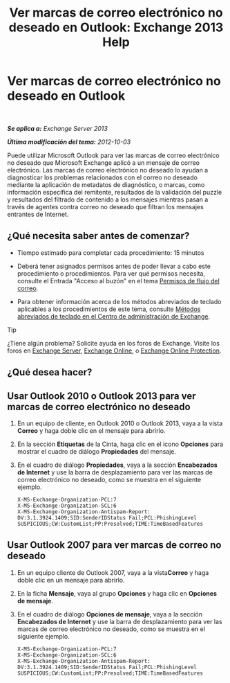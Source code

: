﻿---
title: 'Ver marcas de correo electrónico no deseado en Outlook: Exchange 2013 Help'
TOCTitle: Ver marcas de correo electrónico no deseado en Outlook
ms:assetid: cddb5dbf-ad1e-471c-9fc8-28ddcf7ec1d0
ms:mtpsurl: https://technet.microsoft.com/es-es/library/Bb124595(v=EXCHG.150)
ms:contentKeyID: 49895922
ms.date: 05/22/2018
mtps_version: v=EXCHG.150
ms.translationtype: MT
---

# Ver marcas de correo electrónico no deseado en Outlook

 

_**Se aplica a:** Exchange Server 2013_

_**Última modificación del tema:** 2012-10-03_

Puede utilizar Microsoft Outlook para ver las marcas de correo electrónico no deseado que Microsoft Exchange aplicó a un mensaje de correo electrónico. Las marcas de correo electrónico no deseado lo ayudan a diagnosticar los problemas relacionados con el correo no deseado mediante la aplicación de metadatos de diagnóstico, o marcas, como información específica del remitente, resultados de la validación del puzzle y resultados del filtrado de contenido a los mensajes mientras pasan a través de agentes contra correo no deseado que filtran los mensajes entrantes de Internet.

## ¿Qué necesita saber antes de comenzar?

  - Tiempo estimado para completar cada procedimiento: 15 minutos

  - Deberá tener asignados permisos antes de poder llevar a cabo este procedimiento o procedimientos. Para ver qué permisos necesita, consulte el Entrada "Acceso al buzón" en el tema [Permisos de flujo del correo](mail-flow-permissions-exchange-2013-help.md).

  - Para obtener información acerca de los métodos abreviados de teclado aplicables a los procedimientos de este tema, consulte [Métodos abreviados de teclado en el Centro de administración de Exchange](keyboard-shortcuts-in-the-exchange-admin-center-exchange-online-protection-help.md).


> [!TIP]
> ¿Tiene algún problema? Solicite ayuda en los foros de Exchange. Visite los foros en <A href="https://go.microsoft.com/fwlink/p/?linkid=60612">Exchange Server</A>, <A href="https://go.microsoft.com/fwlink/p/?linkid=267542">Exchange Online</A>, o <A href="https://go.microsoft.com/fwlink/p/?linkid=285351">Exchange Online Protection</A>.



## ¿Qué desea hacer?

## Usar Outlook 2010 o Outlook 2013 para ver marcas de correo electrónico no deseado

1.  En un equipo de cliente, en Outlook 2010 o Outlook 2013, vaya a la vista **Correo** y haga doble clic en el mensaje para abrirlo.

2.  En la sección **Etiquetas** de la Cinta, haga clic en el icono **Opciones** para mostrar el cuadro de diálogo **Propiedades** del mensaje.

3.  En el cuadro de diálogo **Propiedades**, vaya a la sección **Encabezados de Internet** y use la barra de desplazamiento para ver las marcas de correo electrónico no deseado, como se muestra en el siguiente ejemplo.
    
        X-MS-Exchange-Organization-PCL:7
        X-MS-Exchange-Organization-SCL:6
        X-MS-Exchange-Organization-Antispam-Report: DV:3.1.3924.1409;SID:SenderIDStatus Fail;PCL:PhishingLevel SUSPICIOUS;CW:CustomList;PP:Presolved;TIME:TimeBasedFeatures

## Usar Outlook 2007 para ver marcas de correo no deseado

1.  En un equipo cliente de Outlook 2007, vaya a la vista**Correo** y haga doble clic en un mensaje para abrirlo.

2.  En la ficha **Mensaje**, vaya al grupo **Opciones** y haga clic en **Opciones de mensaje**.

3.  En el cuadro de diálogo **Opciones de mensaje**, vaya a la sección **Encabezados de Internet** y use la barra de desplazamiento para ver las marcas de correo electrónico no deseado, como se muestra en el siguiente ejemplo.
    
        X-MS-Exchange-Organization-PCL:7
        X-MS-Exchange-Organization-SCL:6
        X-MS-Exchange-Organization-Antispam-Report: DV:3.1.3924.1409;SID:SenderIDStatus Fail;PCL:PhishingLevel SUSPICIOUS;CW:CustomList;PP:Presolved;TIME:TimeBasedFeatures

